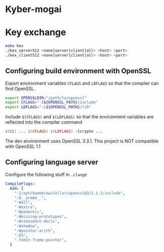 # Kyber-mogai

# Key exchange
```bash
make kex
./kex_server512 <none|server|client|all> <host> <port>
./kex_client512 <none|server|client|all> <host> <port>
```

## Configuring build environment with OpenSSL
Export environment variables `CFLAGS` and `LDFLAGS` so that the compiler can find OpenSSL.
```bash
export OPENSSLDIR="/path/to/openssl"
export CFLAGS="-I${OPENSSL_PATH}/include"
export LDFLAGS="-L${OPENSSL_PATH}/lib"
```

Include `$(CFLAGS)` and `$(LDFLAGS)` so that the environment variables are reflected into the compiler command
```makefile
$(CC) ... $(CFLAGS) $(LDFLAGS) -lcrypto ...
```

The dev environment uses OpenSSL 3.3.1. This project is NOT compatible with OpenSSL 1.1

## Configuring language server
Configure the following stuff in `.clangd`

```yaml
CompileFlags:
  Add: [
    "-I/opt/homebrew/Cellar/openssl@3/3.3.1/include", 
    "-D__arm64__",
    "-Wall", 
    "-Wextra", 
    "-Wpedantic", 
    "-Wmissing-prototypes", 
    "-Wredundant-decls", 
    "-Wshadow", 
    "-Wpointer-arith", 
    "-O3", 
    "-fomit-frame-pointer",
  ]
```
